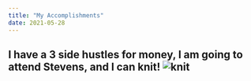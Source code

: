 ```yaml
---
title: "My Accomplishments"
date: 2021-05-28
---
```

 I have a 3 side hustles for money, I am going to attend Stevens, and I can knit!
 ![knit](https://user-images.githubusercontent.com/84187018/119987248-d1262300-bf92-11eb-8400-39abe26f92d1.jpg)
---

